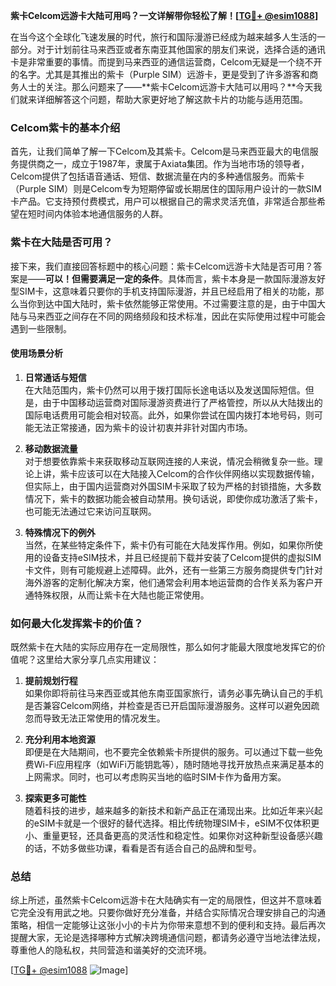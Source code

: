 **紫卡Celcom远游卡大陆可用吗？一文详解带你轻松了解！[[TG💪+ @esim1088](https://t.me/s/esim1088)]**

在当今这个全球化飞速发展的时代，旅行和国际漫游已经成为越来越多人生活的一部分。对于计划前往马来西亚或者东南亚其他国家的朋友们来说，选择合适的通讯卡是非常重要的事情。而提到马来西亚的通信运营商，Celcom无疑是一个绕不开的名字。尤其是其推出的紫卡（Purple SIM）远游卡，更是受到了许多游客和商务人士的关注。那么问题来了——**紫卡Celcom远游卡大陆可以用吗？**今天我们就来详细解答这个问题，帮助大家更好地了解这款卡片的功能与适用范围。

### Celcom紫卡的基本介绍

首先，让我们简单了解一下Celcom及其紫卡。Celcom是马来西亚最大的电信服务提供商之一，成立于1987年，隶属于Axiata集团。作为当地市场的领导者，Celcom提供了包括语音通话、短信、数据流量在内的多种通信服务。而紫卡（Purple SIM）则是Celcom专为短期停留或长期居住的国际用户设计的一款SIM卡产品。它支持预付费模式，用户可以根据自己的需求灵活充值，非常适合那些希望在短时间内体验本地通信服务的人群。

### 紫卡在大陆是否可用？

接下来，我们直接回答标题中的核心问题：紫卡Celcom远游卡大陆是否可用？答案是——**可以！但需要满足一定的条件**。具体而言，紫卡本身是一款国际漫游友好型SIM卡，这意味着只要你的手机支持国际漫游，并且已经启用了相关的功能，那么当你到达中国大陆时，紫卡依然能够正常使用。不过需要注意的是，由于中国大陆与马来西亚之间存在不同的网络频段和技术标准，因此在实际使用过程中可能会遇到一些限制。

#### 使用场景分析

1. **日常通话与短信**  
   在大陆范围内，紫卡仍然可以用于拨打国际长途电话以及发送国际短信。但是，由于中国移动运营商对国际漫游资费进行了严格管控，所以从大陆拨出的国际电话费用可能会相对较高。此外，如果你尝试在国内拨打本地号码，则可能无法正常接通，因为紫卡的设计初衷并非针对国内市场。

2. **移动数据流量**  
   对于想要依靠紫卡来获取移动互联网连接的人来说，情况会稍微复杂一些。理论上讲，紫卡应该可以在大陆接入Celcom的合作伙伴网络以实现数据传输，但实际上，由于国内运营商对外国SIM卡采取了较为严格的封锁措施，大多数情况下，紫卡的数据功能会被自动禁用。换句话说，即使你成功激活了紫卡，也可能无法通过它来访问互联网。

3. **特殊情况下的例外**  
   当然，在某些特定条件下，紫卡仍有可能在大陆发挥作用。例如，如果你所使用的设备支持eSIM技术，并且已经提前下载并安装了Celcom提供的虚拟SIM卡文件，则有可能规避上述障碍。此外，还有一些第三方服务商提供专门针对海外游客的定制化解决方案，他们通常会利用本地运营商的合作关系为客户开通特殊权限，从而让紫卡在大陆也能正常使用。

### 如何最大化发挥紫卡的价值？

既然紫卡在大陆的实际应用存在一定局限性，那么如何才能最大限度地发挥它的价值呢？这里给大家分享几点实用建议：

1. **提前规划行程**  
   如果你即将前往马来西亚或其他东南亚国家旅行，请务必事先确认自己的手机是否兼容Celcom网络，并检查是否已开启国际漫游服务。这样可以避免因疏忽而导致无法正常使用的情况发生。

2. **充分利用本地资源**  
   即便是在大陆期间，也不要完全依赖紫卡所提供的服务。可以通过下载一些免费Wi-Fi应用程序（如WiFi万能钥匙等），随时随地寻找开放热点来满足基本的上网需求。同时，也可以考虑购买当地的临时SIM卡作为备用方案。

3. **探索更多可能性**  
   随着科技的进步，越来越多的新技术和新产品正在涌现出来。比如近年来兴起的eSIM卡就是一个很好的替代选择。相比传统物理SIM卡，eSIM不仅体积更小、重量更轻，还具备更高的灵活性和稳定性。如果你对这种新型设备感兴趣的话，不妨多做些功课，看看是否有适合自己的品牌和型号。

### 总结

综上所述，虽然紫卡Celcom远游卡在大陆确实有一定的局限性，但这并不意味着它完全没有用武之地。只要你做好充分准备，并结合实际情况合理安排自己的沟通策略，相信一定能够让这张小小的卡片为你带来意想不到的便利和支持。最后再次提醒大家，无论是选择哪种方式解决跨境通信问题，都请务必遵守当地法律法规，尊重他人的隐私权，共同营造和谐美好的交流环境。

[[TG💪+ @esim1088](https://t.me/s/esim1088) ![Image](https://i.postimg.cc/4NQfJmqS/Snipaste-2025-05-13-00-14-12.png)]